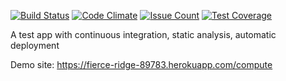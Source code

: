 [![Build Status](https://travis-ci.org/asdemirci/demoappodev.svg?branch=master)](https://travis-ci.org/asdemirci/demoappodev)
[![Code Climate](https://codeclimate.com/github/asdemirci/demoappodev/badges/gpa.svg)](https://codeclimate.com/github/asdemirci/demoappodev)
[![Issue Count](https://codeclimate.com/github/asdemirci/demoappodev/badges/issue_count.svg)](https://codeclimate.com/github/asdemirci/demoappodev)
[![Test Coverage](https://codeclimate.com/github/asdemirci/demoappodev/badges/coverage.svg)](https://codeclimate.com/github/asdemirci/demoappodev/coverage)



A test app with continuous integration, static analysis, automatic deployment

Demo site: https://fierce-ridge-89783.herokuapp.com/compute
